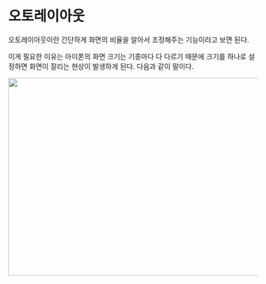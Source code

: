 
# 오토레이아웃

오토레이아웃이란 간단하게 화면의 비율을 알아서 조정해주는 기능이라고 보면 된다.

이게 필요한 이유는 아이폰의 화면 크기는 기종마다 다 다르기 때문에 크기를 하나로 설정하면 화면이 잘리는 현상이 발생하게 된다. 다음과 같이 말이다.

<img src = " ./Users/idong-gi/Desktop/스크린샷 2022-07-12 오전 12.37.59.png" width="600" height="400">
